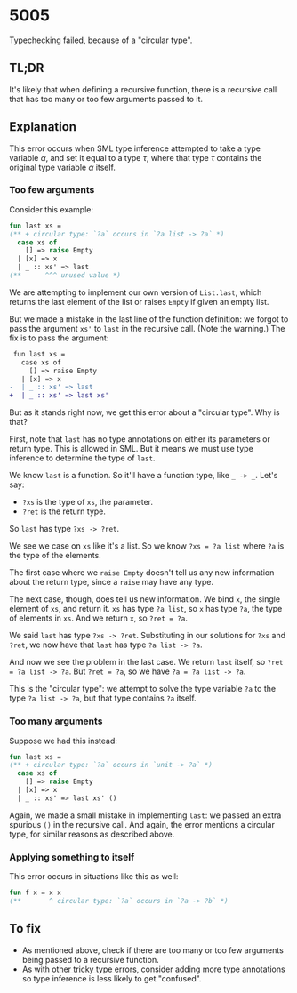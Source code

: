 # 5005

Typechecking failed, because of a "circular type".

## TL;DR

It's likely that when defining a recursive function, there is a recursive call that has too many or too few arguments passed to it.

## Explanation

This error occurs when SML type inference attempted to take a type variable $\alpha$, and set it equal to a type $\tau$, where that type $\tau$ contains the original type variable $\alpha$ itself.

### Too few arguments

Consider this example:

```sml
fun last xs =
(** + circular type: `?a` occurs in `?a list -> ?a` *)
  case xs of
    [] => raise Empty
  | [x] => x
  | _ :: xs' => last
(**      ^^^ unused value *)
```

We are attempting to implement our own version of `List.last`, which returns the last element of the list or raises `Empty` if given an empty list.

But we made a mistake in the last line of the function definition: we forgot to pass the argument `xs'` to `last` in the recursive call. (Note the warning.) The fix is to pass the argument:

```diff
 fun last xs =
   case xs of
     [] => raise Empty
   | [x] => x
-  | _ :: xs' => last
+  | _ :: xs' => last xs'
```

But as it stands right now, we get this error about a "circular type". Why is that?

First, note that `last` has no type annotations on either its parameters or return type. This is allowed in SML. But it means we must use type inference to determine the type of `last`.

We know `last` is a function. So it'll have a function type, like `_ -> _`. Let's say:

- `?xs` is the type of `xs`, the parameter.
- `?ret` is the return type.

So `last` has type `?xs -> ?ret`.

We see we case on `xs` like it's a list. So we know `?xs = ?a list` where `?a` is the type of the elements.

The first case where we `raise Empty` doesn't tell us any new information about the return type, since a `raise` may have any type.

The next case, though, does tell us new information. We bind `x`, the single element of `xs`, and return it. `xs` has type `?a list`, so `x` has type `?a`, the type of elements in `xs`. And we return `x`, so `?ret = ?a`.

We said `last` has type `?xs -> ?ret`. Substituting in our solutions for `?xs` and `?ret`, we now have that `last` has type `?a list -> ?a`.

And now we see the problem in the last case. We return `last` itself, so `?ret = ?a list -> ?a`. But `?ret = ?a`, so we have `?a = ?a list -> ?a`.

This is the "circular type": we attempt to solve the type variable `?a` to the type `?a list -> ?a`, but that type contains `?a` itself.

### Too many arguments

Suppose we had this instead:

```sml
fun last xs =
(** + circular type: `?a` occurs in `unit -> ?a` *)
  case xs of
    [] => raise Empty
  | [x] => x
  | _ :: xs' => last xs' ()
```

Again, we made a small mistake in implementing `last`: we passed an extra spurious `()` in the recursive call. And again, the error mentions a circular type, for similar reasons as described above.

### Applying something to itself

This error occurs in situations like this as well:

```sml
fun f x = x x
(**       ^ circular type: `?a` occurs in `?a -> ?b` *)
```

## To fix

- As mentioned above, check if there are too many or too few arguments being passed to a recursive function.
- As with [other tricky type errors](./5006.md), consider adding more type annotations so type inference is less likely to get "confused".
